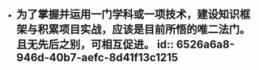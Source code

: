 - 为了掌握并运用一门学科或一项技术，建设知识框架与积累项目实战，应该是目前所悟的唯二法门。且无先后之别，可相互促进。
  id:: 6526a6a8-946d-40b7-aefc-8d41f13c1215
	-